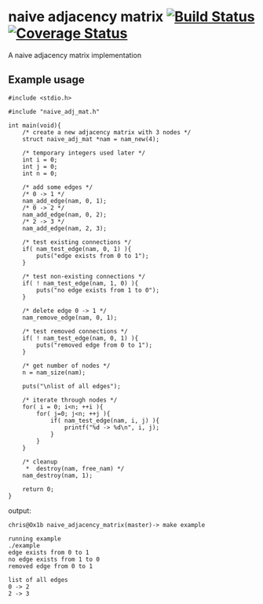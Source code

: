 # naive adjacency matrix [![Build Status](https://travis-ci.org/mkfifo/naive_adjacency_matrix.svg)](https://travis-ci.org/mkfifo/naive_adjacency_matrix) [![Coverage Status](https://coveralls.io/repos/mkfifo/naive_adjacency_matrix/badge.svg)](https://coveralls.io/github/mkfifo/naive_adjacency_matrix)

A naive adjacency matrix implementation

Example usage
--------------

    #include <stdio.h>

    #include "naive_adj_mat.h"

    int main(void){
        /* create a new adjacency matrix with 3 nodes */
        struct naive_adj_mat *nam = nam_new(4);

        /* temporary integers used later */
        int i = 0;
        int j = 0;
        int n = 0;

        /* add some edges */
        /* 0 -> 1 */
        nam_add_edge(nam, 0, 1);
        /* 0 -> 2 */
        nam_add_edge(nam, 0, 2);
        /* 2 -> 3 */
        nam_add_edge(nam, 2, 3);

        /* test existing connections */
        if( nam_test_edge(nam, 0, 1) ){
            puts("edge exists from 0 to 1");
        }

        /* test non-existing connections */
        if( ! nam_test_edge(nam, 1, 0) ){
            puts("no edge exists from 1 to 0");
        }

        /* delete edge 0 -> 1 */
        nam_remove_edge(nam, 0, 1);

        /* test removed connections */
        if( ! nam_test_edge(nam, 0, 1) ){
            puts("removed edge from 0 to 1");
        }

        /* get number of nodes */
        n = nam_size(nam);

        puts("\nlist of all edges");

        /* iterate through nodes */
        for( i = 0; i<n; ++i ){
            for( j=0; j<n; ++j ){
                if( nam_test_edge(nam, i, j) ){
                    printf("%d -> %d\n", i, j);
                }
            }
        }

        /* cleanup
         *  destroy(nam, free_nam) */
        nam_destroy(nam, 1);

        return 0;
    }

output:

    chris@Ox1b naive_adjacency_matrix(master)-> make example

    running example
    ./example
    edge exists from 0 to 1
    no edge exists from 1 to 0
    removed edge from 0 to 1

    list of all edges
    0 -> 2
    2 -> 3

